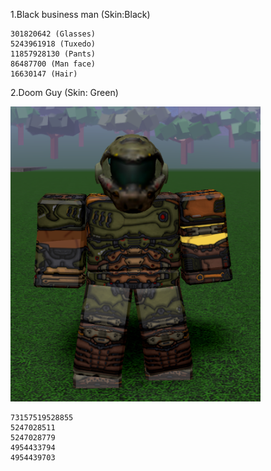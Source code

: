 1.Black business man (Skin:Black)

```
301820642 (Glasses)
5243961918 (Tuxedo)
11857928130 (Pants)
86487700 (Man face)
16630147 (Hair)
```

2.Doom Guy (Skin: Green)

<img src="/Roblox/Images/DoomSlayer.png" width="400"/>

```
73157519528855
5247028511
5247028779
4954433794
4954439703
```

